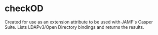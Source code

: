 checkOD
=======

Created for use as an extension attribute to be used with JAMF's Casper Suite.
Lists LDAPv3/Open Directory bindings and returns the results.

